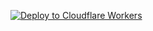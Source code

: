 [![Deploy to Cloudflare Workers](https://deploy.workers.cloudflare.com/button)](https://deploy.workers.cloudflare.com/?url=https://github.com//zizifn/edgetunnel)
